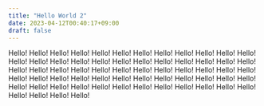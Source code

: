 ```yaml
---
title: "Hello World 2"
date: 2023-04-12T00:40:17+09:00
draft: false
---
```


Hello! Hello! Hello! Hello! Hello! Hello! Hello! Hello! Hello! Hello! Hello! Hello! Hello! Hello! Hello! Hello! Hello! Hello! Hello! Hello! Hello! Hello! Hello! Hello! Hello! Hello! Hello! Hello! Hello! Hello! Hello! Hello! Hello! Hello! Hello! Hello! Hello! Hello! Hello! Hello! Hello! Hello! Hello! Hello! Hello! Hello! Hello! Hello! Hello! Hello! Hello! Hello! Hello! Hello! Hello! Hello! Hello! Hello! Hello! Hello! Hello! Hello! Hello! Hello! 

